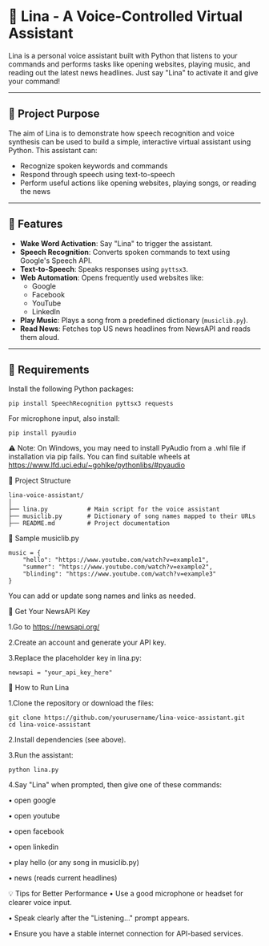 # 🤖 Lina - A Voice-Controlled Virtual Assistant

Lina is a personal voice assistant built with Python that listens to your commands and performs tasks like opening websites, playing music, and reading out the latest news headlines. Just say "Lina" to activate it and give your command!

---

## 🎯 Project Purpose

The aim of Lina is to demonstrate how speech recognition and voice synthesis can be used to build a simple, interactive virtual assistant using Python. This assistant can:

- Recognize spoken keywords and commands
- Respond through speech using text-to-speech
- Perform useful actions like opening websites, playing songs, or reading the news

---

## 📌 Features

- **Wake Word Activation**: Say "Lina" to trigger the assistant.
- **Speech Recognition**: Converts spoken commands to text using Google's Speech API.
- **Text-to-Speech**: Speaks responses using `pyttsx3`.
- **Web Automation**: Opens frequently used websites like:
  - Google
  - Facebook
  - YouTube
  - LinkedIn
- **Play Music**: Plays a song from a predefined dictionary (`musiclib.py`).
- **Read News**: Fetches top US news headlines from NewsAPI and reads them aloud.

---

## 🧰 Requirements

Install the following Python packages:

```
pip install SpeechRecognition pyttsx3 requests
```
For microphone input, also install:
```
pip install pyaudio
```
⚠️ Note: On Windows, you may need to install PyAudio from a .whl file if installation via pip fails. You can find suitable wheels at https://www.lfd.uci.edu/~gohlke/pythonlibs/#pyaudio

📁 Project Structure
```
lina-voice-assistant/
│
├── lina.py           # Main script for the voice assistant
├── musiclib.py       # Dictionary of song names mapped to their URLs
├── README.md         # Project documentation
```


📝 Sample musiclib.py
```
music = {
    "hello": "https://www.youtube.com/watch?v=example1",
    "summer": "https://www.youtube.com/watch?v=example2",
    "blinding": "https://www.youtube.com/watch?v=example3"
}
```
You can add or update song names and links as needed.


🔑 Get Your NewsAPI Key

1.Go to https://newsapi.org/

2.Create an account and generate your API key.

3.Replace the placeholder key in lina.py:

```
newsapi = "your_api_key_here"
```
🚀 How to Run Lina

1.Clone the repository or download the files:
```
git clone https://github.com/yourusername/lina-voice-assistant.git
cd lina-voice-assistant
```

2.Install dependencies (see above).

3.Run the assistant:
```
python lina.py
```

4.Say "Lina" when prompted, then give one of these commands:

• open google

• open youtube

• open facebook

• open linkedin

• play hello (or any song in musiclib.py)

• news (reads current headlines)


💡 Tips for Better Performance
• Use a good microphone or headset for clearer voice input.

• Speak clearly after the "Listening..." prompt appears.

• Ensure you have a stable internet connection for API-based services.







 


